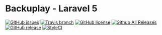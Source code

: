 # Backuplay - Laravel 5

[![GitHub issues](https://img.shields.io/github/issues/Gummibeer/Backuplay.svg?style=flat-square)](https://github.com/Gummibeer/Backuplay/issues)
[![Travis branch](https://img.shields.io/travis/Gummibeer/Backuplay/master.svg?style=flat-square)](https://travis-ci.org/Gummibeer/Backuplay/branches)
[![GitHub license](https://img.shields.io/badge/license-MIT-blue.svg?style=flat-square)](https://raw.githubusercontent.com/Gummibeer/Backuplay/master/LICENSE)
[![Github All Releases](https://img.shields.io/github/downloads/gummibeer/backuplay/total.svg?style=flat-square)](https://packagist.org/packages/gummibeer/backuplay)
[![GitHub release](https://img.shields.io/github/release/gummibeer/backuplay.svg?style=flat-square)](https://github.com/Gummibeer/Backuplay/releases)
[![StyleCI](https://styleci.io/repos/58059429/shield)](https://styleci.io/repos/58059429)